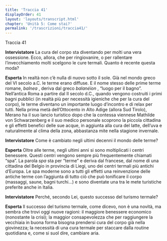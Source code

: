 ```yaml
---
title: 'Traccia 41'
displayOrder: 41
layout: 'layouts/transcript.html'
chapter: 'Unità 5: Come stai?'
permalink: '/trascrizioni/traccia41/'
---
```


Traccia 41

**Intervistatore** La cura del corpo sta diventando per molti una vera ossessione. Ecco, allora, che per ringiovanire, o per rallentare l’invecchiamento molti scelgono le cure termali. Quanto è recente questa moda?

**Esperta** In realtà non c’è nulla di nuovo sotto il sole. Già nel mondo greco del VI secolo a.C. le terme erano diffuse. E il nome stesso delle prime terme romane, _balnea_ , deriva dal greco _balanéion_ , “luogo per il bagno”. Nell’antica Roma a partire dal II secolo d.C., quando vengono costruiti i primi bagni pubblici (in realtà più per necessità igieniche che per la cura del corpo), le terme diventano un importante luogo d’incontro e di relax per tutti.
Nella prima metà dell’Ottocento in Alto Adige (allora Sud Tirolo), Merano ha il suo lancio turistico dopo che la contessa viennese Mathilde von Schwarzenberg e il suo medico personale scoprono la piccola cittadina e gli effetti benefici delle sue acque, in aggiunta alla cura del latte, dell’uva e naturalmente al clima della zona, abbastanza mite nella stagione invernale.

**Intervistatore** Come è cambiato negli ultimi decenni il mondo delle terme?

**Esperta** Oltre alle terme, negli ultimi anni si sono moltiplicati i centri benessere. Questi centri vengono sempre più frequentemente chiamati “spa”. La parola _spa_ sta per “terme” e deriva dal francese, dal nome di una cittadina del Belgio in provincia di Liegi, uno dei centri termali più antichi d’Europa. Le
spa moderne sono a tutti gli effetti una reinvenzione delle antiche terme con l’aggiunta di tutto ciò che può tonificare il corpo (massaggi, saune, bagni turchi...) e sono diventate una tra le mete turistiche preferite anche in Italia.

**Intervistatore** Perché, secondo Lei, questo successo del turismo termale?

**Esperta** Il successo del turismo termale, come dicevo, non è una novità, ma sembra che trovi oggi nuove ragioni: il maggiore benessere economico (nonostante la crisi); la maggior consapevolezza che per raggiungere la vecchiaia in buona forma bisogna prendersi cura del corpo già nella giovinezza; la necessità di una cura termale per staccare dalla routine quotidiana e, come si suol dire, cambiare aria.

